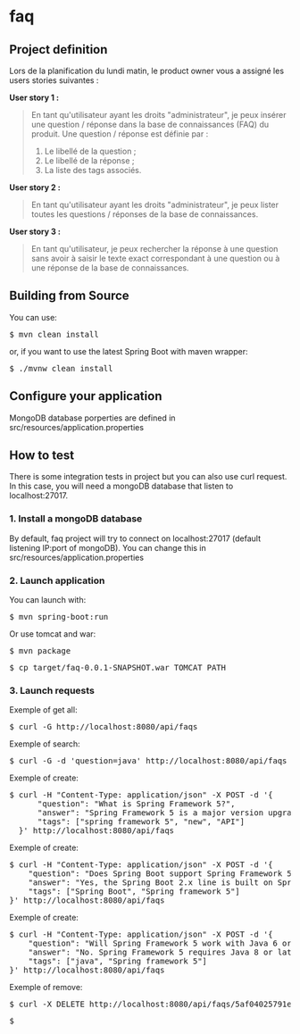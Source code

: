 # faq

## Project definition

Lors de la planification du lundi matin, le product owner vous a assigné les users stories suivantes :

**User story 1 :**
> En tant qu'utilisateur ayant les droits "administrateur", je peux insérer une question / réponse dans la base de connaissances (FAQ) du produit. Une question / réponse est définie par :
> 1. Le libellé de la question ;
> 0. Le libellé de la réponse ;
> 0. La liste des tags associés.

**User story 2 :**
> En tant qu'utilisateur ayant les droits "administrateur", je peux lister toutes les questions / réponses de la base de connaissances.

**User story 3 :**
> En tant qu'utilisateur, je peux rechercher la réponse à une question sans avoir à saisir le texte exact correspondant à une question ou à une réponse de la base de connaissances.

## Building from Source

You can use:

<pre>$ mvn clean install</pre>

or, if you want to use the latest Spring Boot with maven wrapper:

<pre>$ ./mvnw clean install</pre>

## Configure your application

MongoDB database porperties are defined in src/resources/application.properties


## How to test

There is some integration tests in project but you can also use curl request.
In this case, you will need a mongoDB database that listen to localhost:27017.

### 1. Install a mongoDB database

By default, faq project will try to connect on  localhost:27017 (default listening IP:port of mongoDB). You can change
this in src/resources/application.properties

### 2. Launch application

You can launch with:

<pre>$ mvn spring-boot:run</pre>

Or use tomcat and war:

<pre>$ mvn package</pre>
<pre>$ cp target/faq-0.0.1-SNAPSHOT.war TOMCAT_PATH</pre>

### 3. Launch requests

Exemple of get all:
<pre>
$ curl -G http://localhost:8080/api/faqs
</pre>

Exemple of search:
<pre>
$ curl -G -d 'question=java' http://localhost:8080/api/faqs
</pre>

Exemple of create:
<pre>
$ curl -H "Content-Type: application/json" -X POST -d '{
      "question": "What is Spring Framework 5?",
      "answer": "Spring Framework 5 is a major version upgrade of the Spring Framework, several years in the making. It introduces a new non-blocking web framework called Spring WebFlux which uses Reactor to support the Reactive Streams API.",
      "tags": ["spring framework 5", "new", "API"]
  }' http://localhost:8080/api/faqs
</pre>

Exemple of create:
<pre>
$ curl -H "Content-Type: application/json" -X POST -d '{
    "question": "Does Spring Boot support Spring Framework 5?",
    "answer": "Yes, the Spring Boot 2.x line is built on Spring Framework 5.",
    "tags": ["Spring Boot", "Spring framework 5"]
}' http://localhost:8080/api/faqs
</pre>

Exemple of create:
<pre>
$ curl -H "Content-Type: application/json" -X POST -d '{
    "question": "Will Spring Framework 5 work with Java 6 or Java 7?",
    "answer": "No. Spring Framework 5 requires Java 8 or later. Please keep using Spring Framework 4.3 for Java 6/7 scenarios.",
    "tags": ["java", "Spring framework 5"]
}' http://localhost:8080/api/faqs
</pre>

Exemple of remove:
<pre>
$ curl -X DELETE http://localhost:8080/api/faqs/5af04025791e3d38dfca6797
</pre>


<pre>$ </pre>